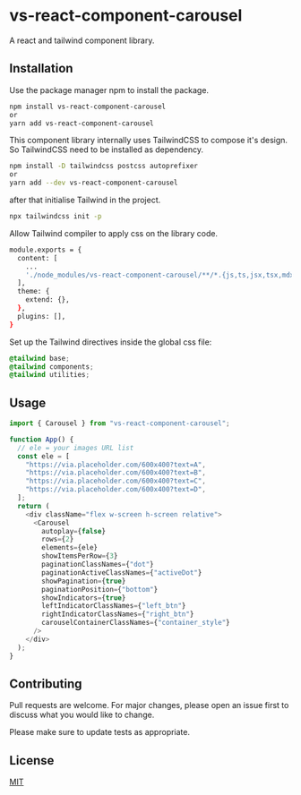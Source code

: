 # vs-react-component-carousel

A react and tailwind component library.

## Installation

Use the package manager npm to install the package.

```bash
npm install vs-react-component-carousel
or
yarn add vs-react-component-carousel
```

This component library internally uses TailwindCSS to compose it's design. So TailwindCSS need to be installed as dependency.

```bash
npm install -D tailwindcss postcss autoprefixer
or
yarn add --dev vs-react-component-carousel
```

after that initialise Tailwind in the project.

```bash
npx tailwindcss init -p
```

Allow Tailwind compiler to apply css on the library code.

```bash
module.exports = {
  content: [
    ...
    './node_modules/vs-react-component-carousel/**/*.{js,ts,jsx,tsx,mdx,cjs}',
  ],
  theme: {
    extend: {},
  },
  plugins: [],
}
```

Set up the Tailwind directives inside the global css file:

```css
@tailwind base;
@tailwind components;
@tailwind utilities;
```

## Usage

```javascript
import { Carousel } from "vs-react-component-carousel";

function App() {
  // ele = your images URL list
  const ele = [
    "https://via.placeholder.com/600x400?text=A",
    "https://via.placeholder.com/600x400?text=B",
    "https://via.placeholder.com/600x400?text=C",
    "https://via.placeholder.com/600x400?text=D",
  ];
  return (
    <div className="flex w-screen h-screen relative">
      <Carousel
        autoplay={false}
        rows={2}
        elements={ele}
        showItemsPerRow={3}
        paginationClassNames={"dot"}
        paginationActiveClassNames={"activeDot"}
        showPagination={true}
        paginationPosition={"bottom"}
        showIndicators={true}
        leftIndicatorClassNames={"left_btn"}
        rightIndicatorClassNames={"right_btn"}
        carouselContainerClassNames={"container_style"}
      />
    </div>
  );
}
```

## Contributing

Pull requests are welcome. For major changes, please open an issue first
to discuss what you would like to change.

Please make sure to update tests as appropriate.

## License

[MIT](https://choosealicense.com/licenses/mit/)
